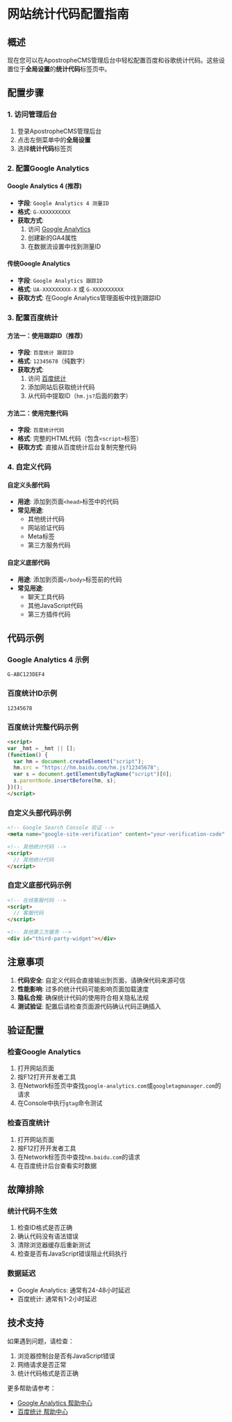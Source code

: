 # 网站统计代码配置指南

## 概述

现在您可以在ApostropheCMS管理后台中轻松配置百度和谷歌统计代码。这些设置位于**全局设置**的**统计代码**标签页中。

## 配置步骤

### 1. 访问管理后台
1. 登录ApostropheCMS管理后台
2. 点击左侧菜单中的**全局设置**
3. 选择**统计代码**标签页

### 2. 配置Google Analytics

#### Google Analytics 4 (推荐)
- **字段**: `Google Analytics 4 测量ID`
- **格式**: `G-XXXXXXXXXX`
- **获取方式**: 
  1. 访问 [Google Analytics](https://analytics.google.com/)
  2. 创建新的GA4属性
  3. 在数据流设置中找到测量ID

#### 传统Google Analytics
- **字段**: `Google Analytics 跟踪ID`
- **格式**: `UA-XXXXXXXXX-X` 或 `G-XXXXXXXXXX`
- **获取方式**: 在Google Analytics管理面板中找到跟踪ID

### 3. 配置百度统计

#### 方法一：使用跟踪ID（推荐）
- **字段**: `百度统计 跟踪ID`
- **格式**: `12345678`（纯数字）
- **获取方式**:
  1. 访问 [百度统计](https://tongji.baidu.com/)
  2. 添加网站后获取统计代码
  3. 从代码中提取ID（`hm.js?`后面的数字）

#### 方法二：使用完整代码
- **字段**: `百度统计代码`
- **格式**: 完整的HTML代码（包含`<script>`标签）
- **获取方式**: 直接从百度统计后台复制完整代码

### 4. 自定义代码

#### 自定义头部代码
- **用途**: 添加到页面`<head>`标签中的代码
- **常见用途**: 
  - 其他统计代码
  - 网站验证代码
  - Meta标签
  - 第三方服务代码

#### 自定义底部代码
- **用途**: 添加到页面`</body>`标签前的代码
- **常见用途**:
  - 聊天工具代码
  - 其他JavaScript代码
  - 第三方插件代码

## 代码示例

### Google Analytics 4 示例
```
G-ABC123DEF4
```

### 百度统计ID示例
```
12345678
```

### 百度统计完整代码示例
```html
<script>
var _hmt = _hmt || [];
(function() {
  var hm = document.createElement("script");
  hm.src = "https://hm.baidu.com/hm.js?12345678";
  var s = document.getElementsByTagName("script")[0]; 
  s.parentNode.insertBefore(hm, s);
})();
</script>
```

### 自定义头部代码示例
```html
<!-- Google Search Console 验证 -->
<meta name="google-site-verification" content="your-verification-code" />

<!-- 其他统计代码 -->
<script>
  // 其他统计代码
</script>
```

### 自定义底部代码示例
```html
<!-- 在线客服代码 -->
<script>
  // 客服代码
</script>

<!-- 其他第三方服务 -->
<div id="third-party-widget"></div>
```

## 注意事项

1. **代码安全**: 自定义代码会直接输出到页面，请确保代码来源可信
2. **性能影响**: 过多的统计代码可能影响页面加载速度
3. **隐私合规**: 确保统计代码的使用符合相关隐私法规
4. **测试验证**: 配置后请检查页面源代码确认代码正确插入

## 验证配置

### 检查Google Analytics
1. 打开网站页面
2. 按F12打开开发者工具
3. 在Network标签页中查找`google-analytics.com`或`googletagmanager.com`的请求
4. 在Console中执行`gtag`命令测试

### 检查百度统计
1. 打开网站页面
2. 按F12打开开发者工具
3. 在Network标签页中查找`hm.baidu.com`的请求
4. 在百度统计后台查看实时数据

## 故障排除

### 统计代码不生效
1. 检查ID格式是否正确
2. 确认代码没有语法错误
3. 清除浏览器缓存后重新测试
4. 检查是否有JavaScript错误阻止代码执行

### 数据延迟
- Google Analytics: 通常有24-48小时延迟
- 百度统计: 通常有1-2小时延迟

## 技术支持

如果遇到问题，请检查：
1. 浏览器控制台是否有JavaScript错误
2. 网络请求是否正常
3. 统计代码格式是否正确

更多帮助请参考：
- [Google Analytics 帮助中心](https://support.google.com/analytics/)
- [百度统计 帮助中心](https://tongji.baidu.com/web/help/)
